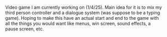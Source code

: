 Video game I am currently working on (1/4/25).
Main idea for it is to mix my third person controller and a dialogue system (was suppose to be a typing game).
Hoping to make this have an actual start and end to the game with all the things you would want like menus, win screen, sound effects, a pause screen, etc.
